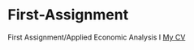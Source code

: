 # First-Assignment
First Assignment/Applied Economic Analysis I
[My CV](https://github.com/spirosara/Assignments/blob/master/CV.md)
